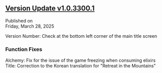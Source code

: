 ## [Version Update v1.0.3300.1](https://store.steampowered.com/news/app/1859910/view/527590540141659124?l=tchinese)

Published on  
Friday, March 28, 2025

Version Number: Check at the bottom left corner of the main title screen

### Function Fixes

Alchemy: Fix for the issue of the game freezing when consuming elixirs  
Title: Correction to the Korean translation for "Retreat in the Mountains"